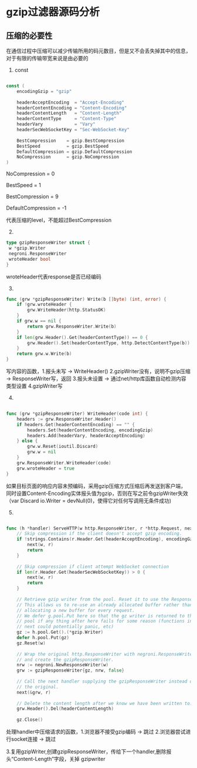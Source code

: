 # gzip过滤器源码分析



## 压缩的必要性

在通信过程中压缩可以减少传输所用的码元数目，但是又不会丢失掉其中的信息，对于有限的传输带宽来说是由必要的



1. const

```go

const (
	encodingGzip = "gzip"
 
	headerAcceptEncoding  = "Accept-Encoding"
	headerContentEncoding = "Content-Encoding"
	headerContentLength   = "Content-Length"
	headerContentType     = "Content-Type"
	headerVary            = "Vary"
	headerSecWebSocketKey = "Sec-WebSocket-Key"
 
	BestCompression    = gzip.BestCompression
	BestSpeed          = gzip.BestSpeed
	DefaultCompression = gzip.DefaultCompression
	NoCompression      = gzip.NoCompression
)

```

NoCompression = 0

BestSpeed = 1

BestCompression = 9

DefaultCompression = -1

代表压缩的level，不能超过BestCompression





2. 

   ```go
   type gzipResponseWriter struct {
   	w *gzip.Writer
   	negroni.ResponseWriter
   	wroteHeader bool
   }
   ```
   wroteHeader代表response是否已经编码


3. 
```go
func (grw *gzipResponseWriter) Write(b []byte) (int, error) {
	if !grw.wroteHeader {
		grw.WriteHeader(http.StatusOK)
	}
	if grw.w == nil {
		return grw.ResponseWriter.Write(b)
	}
	if len(grw.Header().Get(headerContentType)) == 0 {
		grw.Header().Set(headerContentType, http.DetectContentType(b))
	}
	return grw.w.Write(b)
}
```
 写内容的函数，1.报头未写 -> WriteHeader() 2.gzipWriter没有，说明不gzip压缩 -> ResponseWriter写，返回 3.报头未设置 -> 通过net/http库函数自动检测内容类型设置 4.gzipWriter写


4. 
```go

func (grw *gzipResponseWriter) WriteHeader(code int) {
	headers := grw.ResponseWriter.Header()
	if headers.Get(headerContentEncoding) == "" {
		headers.Set(headerContentEncoding, encodingGzip)
		headers.Add(headerVary, headerAcceptEncoding)
	} else {
		grw.w.Reset(ioutil.Discard)
		grw.w = nil
	}
	grw.ResponseWriter.WriteHeader(code)
	grw.wroteHeader = true
}

```
如果目标页面的响应内容未预编码，采用gzip压缩方式压缩后再发送到客户端，同时设置Content-Encoding实体报头值为gzip，否则在写之前令gzipWriter失效（var Discard io.Writer = devNull(0)，使得它对任何写调用无条件成功)



5. 
```go

func (h *handler) ServeHTTP(w http.ResponseWriter, r *http.Request, next http.HandlerFunc) {
	// Skip compression if the client doesn't accept gzip encoding.
	if !strings.Contains(r.Header.Get(headerAcceptEncoding), encodingGzip) {
		next(w, r)
		return
	}
 
	// Skip compression if client attempt WebSocket connection
	if len(r.Header.Get(headerSecWebSocketKey)) > 0 {
		next(w, r)
		return
	}
 
	// Retrieve gzip writer from the pool. Reset it to use the ResponseWriter.
	// This allows us to re-use an already allocated buffer rather than
	// allocating a new buffer for every request.
	// We defer g.pool.Put here so that the gz writer is returned to the
	// pool if any thing after here fails for some reason (functions in
	// next could potentially panic, etc)
	gz := h.pool.Get().(*gzip.Writer)
	defer h.pool.Put(gz)
	gz.Reset(w)
 
	// Wrap the original http.ResponseWriter with negroni.ResponseWriter
	// and create the gzipResponseWriter.
	nrw := negroni.NewResponseWriter(w)
	grw := gzipResponseWriter{gz, nrw, false}
 
	// Call the next handler supplying the gzipResponseWriter instead of
	// the original.
	next(&grw, r)
 
	// Delete the content length after we know we have been written to.
	grw.Header().Del(headerContentLength)
 
	gz.Close()


```

处理handler中压缩请求的函数，1.浏览器不接受gzip编码 -> 跳过 2.浏览器尝试进行socket连接 -> 跳过

3.复用gzipWriter,创建gzipResponseWriter，传给下一个handler,删除报头“Content-Length”字段，关掉 gzipwriter

 


